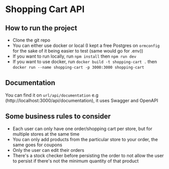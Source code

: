 # Shopping Cart API

## How to run the project
* Clone the git repo
* You can either use docker or local (I kept a free Postgres on `ormconfig` for the sake of it being easier to test (same would go for .env))
* If you want to run locally, run `npm install` then `npm run dev`
* If you want to use docker, run `docker build -t shopping-cart .` then `docker run --name shopping-cart -p 3000:3000 shopping-cart`

## Documentation
You can find it on `url/api/documentation` e.g (http://localhost:3000/api/documentation), it uses Swagger and OpenAPI

## Some business rules to consider
* Each user can only have one order/shopping cart per store, but for multiple stores at the same time
* You can only add products from the particular store to your order, the same goes for coupons
* Only the user can edit their orders
* There's a stock checker before persisting the order to not allow the user to persist if there's not the minimum quantity of that product
